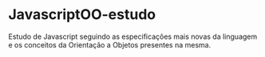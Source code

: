 # JavascriptOO-estudo
  Estudo de Javascript seguindo as especificações mais novas da linguagem e os conceitos da Orientação a Objetos presentes na mesma.
